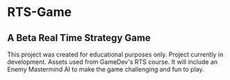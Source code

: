 # RTS-Game
## A Beta Real Time Strategy Game
This project was created for educational purposes only.
Project currently in development.
Assets used from GameDev's RTS course.
It will include an Enemy Mastermind AI to make the game challenging and fun to play.
